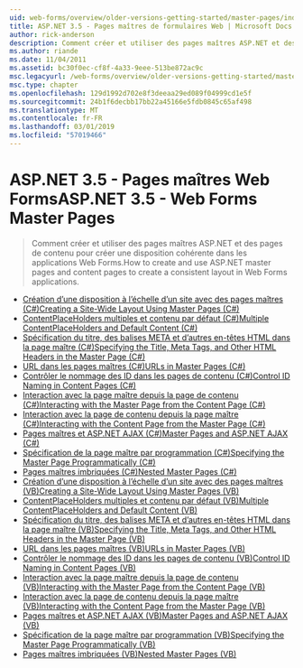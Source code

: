 ```yaml
---
uid: web-forms/overview/older-versions-getting-started/master-pages/index
title: ASP.NET 3.5 - Pages maîtres de formulaires Web | Microsoft Docs
author: rick-anderson
description: Comment créer et utiliser des pages maîtres ASP.NET et des pages de contenu pour créer une disposition cohérente dans les applications Web Forms.
ms.author: riande
ms.date: 11/04/2011
ms.assetid: bc30f0ec-cf8f-4a33-9eee-513be872ac9c
msc.legacyurl: /web-forms/overview/older-versions-getting-started/master-pages
msc.type: chapter
ms.openlocfilehash: 129d1992d702e8f3deeaa29ed089f04999cd1e5f
ms.sourcegitcommit: 24b1f6decbb17bb22a45166e5fdb0845c65af498
ms.translationtype: MT
ms.contentlocale: fr-FR
ms.lasthandoff: 03/01/2019
ms.locfileid: "57019466"
---
```

<a name="aspnet-35---web-forms-master-pages"></a><span data-ttu-id="02b17-103">ASP.NET 3.5 - Pages maîtres Web Forms</span><span class="sxs-lookup"><span data-stu-id="02b17-103">ASP.NET 3.5 - Web Forms Master Pages</span></span>
====================
> <span data-ttu-id="02b17-104">Comment créer et utiliser des pages maîtres ASP.NET et des pages de contenu pour créer une disposition cohérente dans les applications Web Forms.</span><span class="sxs-lookup"><span data-stu-id="02b17-104">How to create and use ASP.NET master pages and content pages to create a consistent layout in Web Forms applications.</span></span>


- [<span data-ttu-id="02b17-105">Création d’une disposition à l’échelle d’un site avec des pages maîtres (C#)</span><span class="sxs-lookup"><span data-stu-id="02b17-105">Creating a Site-Wide Layout Using Master Pages (C#)</span></span>](creating-a-site-wide-layout-using-master-pages-cs.md)
- [<span data-ttu-id="02b17-106">ContentPlaceHolders multiples et contenu par défaut (C#)</span><span class="sxs-lookup"><span data-stu-id="02b17-106">Multiple ContentPlaceHolders and Default Content (C#)</span></span>](multiple-contentplaceholders-and-default-content-cs.md)
- [<span data-ttu-id="02b17-107">Spécification du titre, des balises META et d’autres en-têtes HTML dans la page maître (C#)</span><span class="sxs-lookup"><span data-stu-id="02b17-107">Specifying the Title, Meta Tags, and Other HTML Headers in the Master Page (C#)</span></span>](specifying-the-title-meta-tags-and-other-html-headers-in-the-master-page-cs.md)
- [<span data-ttu-id="02b17-108">URL dans les pages maîtres (C#)</span><span class="sxs-lookup"><span data-stu-id="02b17-108">URLs in Master Pages (C#)</span></span>](urls-in-master-pages-cs.md)
- [<span data-ttu-id="02b17-109">Contrôler le nommage des ID dans les pages de contenu (C#)</span><span class="sxs-lookup"><span data-stu-id="02b17-109">Control ID Naming in Content Pages (C#)</span></span>](control-id-naming-in-content-pages-cs.md)
- [<span data-ttu-id="02b17-110">Interaction avec la page maître depuis la page de contenu (C#)</span><span class="sxs-lookup"><span data-stu-id="02b17-110">Interacting with the Master Page from the Content Page (C#)</span></span>](interacting-with-the-master-page-from-the-content-page-cs.md)
- [<span data-ttu-id="02b17-111">Interaction avec la page de contenu depuis la page maître (C#)</span><span class="sxs-lookup"><span data-stu-id="02b17-111">Interacting with the Content Page from the Master Page (C#)</span></span>](interacting-with-the-content-page-from-the-master-page-cs.md)
- [<span data-ttu-id="02b17-112">Pages maîtres et ASP.NET AJAX (C#)</span><span class="sxs-lookup"><span data-stu-id="02b17-112">Master Pages and ASP.NET AJAX (C#)</span></span>](master-pages-and-asp-net-ajax-cs.md)
- [<span data-ttu-id="02b17-113">Spécification de la page maître par programmation (C#)</span><span class="sxs-lookup"><span data-stu-id="02b17-113">Specifying the Master Page Programmatically (C#)</span></span>](specifying-the-master-page-programmatically-cs.md)
- [<span data-ttu-id="02b17-114">Pages maîtres imbriquées (C#)</span><span class="sxs-lookup"><span data-stu-id="02b17-114">Nested Master Pages (C#)</span></span>](nested-master-pages-cs.md)
- [<span data-ttu-id="02b17-115">Création d’une disposition à l’échelle d’un site avec des pages maîtres (VB)</span><span class="sxs-lookup"><span data-stu-id="02b17-115">Creating a Site-Wide Layout Using Master Pages (VB)</span></span>](creating-a-site-wide-layout-using-master-pages-vb.md)
- [<span data-ttu-id="02b17-116">ContentPlaceHolders multiples et contenu par défaut (VB)</span><span class="sxs-lookup"><span data-stu-id="02b17-116">Multiple ContentPlaceHolders and Default Content (VB)</span></span>](multiple-contentplaceholders-and-default-content-vb.md)
- [<span data-ttu-id="02b17-117">Spécification du titre, des balises META et d’autres en-têtes HTML dans la page maître (VB)</span><span class="sxs-lookup"><span data-stu-id="02b17-117">Specifying the Title, Meta Tags, and Other HTML Headers in the Master Page (VB)</span></span>](specifying-the-title-meta-tags-and-other-html-headers-in-the-master-page-vb.md)
- [<span data-ttu-id="02b17-118">URL dans les pages maîtres (VB)</span><span class="sxs-lookup"><span data-stu-id="02b17-118">URLs in Master Pages (VB)</span></span>](urls-in-master-pages-vb.md)
- [<span data-ttu-id="02b17-119">Contrôler le nommage des ID dans les pages de contenu (VB)</span><span class="sxs-lookup"><span data-stu-id="02b17-119">Control ID Naming in Content Pages (VB)</span></span>](control-id-naming-in-content-pages-vb.md)
- [<span data-ttu-id="02b17-120">Interaction avec la page maître depuis la page de contenu (VB)</span><span class="sxs-lookup"><span data-stu-id="02b17-120">Interacting with the Master Page from the Content Page (VB)</span></span>](interacting-with-the-master-page-from-the-content-page-vb.md)
- [<span data-ttu-id="02b17-121">Interaction avec la page de contenu depuis la page maître (VB)</span><span class="sxs-lookup"><span data-stu-id="02b17-121">Interacting with the Content Page from the Master Page (VB)</span></span>](interacting-with-the-content-page-from-the-master-page-vb.md)
- [<span data-ttu-id="02b17-122">Pages maîtres et ASP.NET AJAX (VB)</span><span class="sxs-lookup"><span data-stu-id="02b17-122">Master Pages and ASP.NET AJAX (VB)</span></span>](master-pages-and-asp-net-ajax-vb.md)
- [<span data-ttu-id="02b17-123">Spécification de la page maître par programmation (VB)</span><span class="sxs-lookup"><span data-stu-id="02b17-123">Specifying the Master Page Programmatically (VB)</span></span>](specifying-the-master-page-programmatically-vb.md)
- [<span data-ttu-id="02b17-124">Pages maîtres imbriquées (VB)</span><span class="sxs-lookup"><span data-stu-id="02b17-124">Nested Master Pages (VB)</span></span>](nested-master-pages-vb.md)
